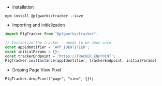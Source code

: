 * Installation
```
npm install @plgworks/tracker --save
```

* Importing and Initialization

```js
import PlgTracker from "@plgworks/tracker";

// Initialize the tracker - needs to be done once.
const appIdentifier = 'APP_IDENTIFIER';
const initialParams = {};
const trackerEndpoint = 'https://TRACKER_ENDPOINT';
PlgTracker.initInstance(appIdentifier, trackerEndpoint, initialParams);
```

* Droping Page View Pixel
```
PlgTracker.dropPixel("page", "view", {});
```